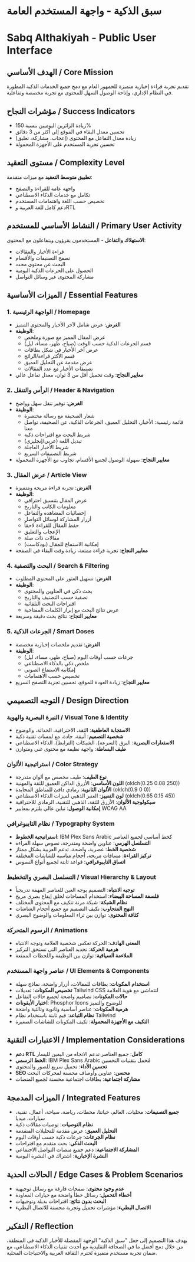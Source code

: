 # سبق الذكية - واجهة المستخدم العامة
# Sabq Althakiyah - Public User Interface

## الهدف الأساسي / Core Mission
تقديم تجربة قراءة إخبارية متميزة للجمهور العام مع دمج جميع الخدمات الذكية المطورة في النظام الإداري، وإتاحة الوصول السهل للمحتوى مع تجربة مخصصة وتفاعلية.

## مؤشرات النجاح / Success Indicators
- زيادة الزائرين اليوميين بنسبة 150%
- تحسين معدل البقاء في الموقع إلى أكثر من 3 دقائق
- زيادة معدل التفاعل مع المحتوى (إعجاب، مشاركة، تعليق)
- تحسين تجربة المستخدم على الأجهزة المحمولة

## مستوى التعقيد / Complexity Level
**تطبيق متوسط التعقيد** مع ميزات متقدمة:
- واجهة عامة للقراءة والتصفح
- تكامل مع خدمات الذكاء الاصطناعي
- تخصيص حسب اللغة واهتمامات المستخدم
- دعم كامل للغة العربية وRTL

## النشاط الأساسي للمستخدم / Primary User Activity
**الاستهلاك والتفاعل** - المستخدمون يقرؤون ويتفاعلون مع المحتوى:
- قراءة الأخبار والمقالات
- تصفح التصنيفات والأقسام
- البحث عن محتوى محدد
- الحصول على الجرعات الذكية اليومية
- مشاركة المحتوى عبر وسائل التواصل

## الميزات الأساسية / Essential Features

### 1. الواجهة الرئيسية / Homepage
- **الغرض**: عرض شامل لآخر الأخبار والمحتوى المميز
- **الوظيفة**: 
  - عرض المقال المميز مع صورة وملخص
  - قسم الجرعات الذكية حسب الوقت (صباح، ظهر، مساء، ليل)
  - عرض آخر الأخبار في شكل بطاقات
  - قسم الأكثر قراءة/الرائج
  - عرض مقدمة عن التحليل العميق
  - تصنيفات الأخبار مع عدد المقالات
- **معايير النجاح**: وقت تحميل أقل من 3 ثوان، معدل تفاعل عالي

### 2. الرأس والتنقل / Header & Navigation  
- **الغرض**: توفير تنقل سهل وواضح
- **الوظيفة**:
  - شعار الصحيفة مع رسالة مختصرة
  - قائمة رئيسية: الأخبار، التحليل العميق، الجرعات الذكية، عن الصحيفة، تواصل معنا
  - شريط البحث مع اقتراحات ذكية
  - تبديل اللغة (عربي/إنجليزي)
  - شريط الأخبار العاجلة
  - شريط التصنيفات السريع
- **معايير النجاح**: سهولة الوصول لجميع الأقسام، تجاوب مع الأجهزة المحمولة

### 3. عرض المقال / Article View
- **الغرض**: تجربة قراءة مريحة ومتميزة
- **الوظيفة**:
  - عرض المقال بتنسيق احترافي
  - معلومات الكاتب والتاريخ
  - إحصائيات المشاهدة والتفاعل
  - أزرار المشاركة لوسائل التواصل
  - حفظ المقال للقراءة لاحقاً
  - الإعجاب والتعليق
  - مقالات ذات صلة
  - إمكانية الاستماع للمقال (بودكاست)
- **معايير النجاح**: تجربة قراءة ممتعة، زيادة وقت البقاء في الصفحة

### 4. البحث والتصفية / Search & Filtering
- **الغرض**: تسهيل العثور على المحتوى المطلوب
- **الوظيفة**:
  - بحث ذكي في العناوين والمحتوى
  - تصفية حسب التصنيف والتاريخ
  - اقتراحات البحث التلقائية
  - عرض نتائج البحث مع إبراز الكلمات المفتاحية
- **معايير النجاح**: نتائج بحث دقيقة وسريعة

### 5. الجرعات الذكية / Smart Doses
- **الغرض**: تقديم ملخصات إخبارية مخصصة
- **الوظيفة**:
  - جرعات حسب أوقات اليوم (صباح، ظهر، مساء، ليل)
  - ملخص ذكي بالذكاء الاصطناعي
  - إمكانية الاستماع الصوتي
  - تخصيص حسب الاهتمامات
- **معايير النجاح**: زيادة العودة للموقع، تحسين تجربة التصفح السريع

## التوجه التصميمي / Design Direction

### النبرة البصرية والهوية / Visual Tone & Identity
- **الاستجابة العاطفية**: الثقة، الاحترافية، الحداثة، والوضوح
- **شخصية التصميم**: أنيقة، جادة، مع لمسات تقنية ذكية
- **الاستعارات البصرية**: البرق (السرعة)، الشبكات (الترابط)، الذكاء الاصطناعي
- **طيف البساطة**: واجهة نظيفة مع محتوى غني ومتوازن

### استراتيجية الألوان / Color Strategy
- **نوع الطيف**: طيف مخصص مع ألوان متدرجة
- **اللون الأساسي**: الأزرق الداكن العميق للثقة والمهنية (oklch(0.25 0.08 250))
- **الألوان الثانوية**: رمادي دافئ للمناطق المحايدة (oklch(0.9 0 0))
- **لون التمييز**: العنبر الذهبي لميزات الذكاء الاصطناعي (oklch(0.65 0.15 45))
- **سيكولوجية الألوان**: الأزرق للثقة، الذهبي للتقنية، الرمادي للاحترافية
- **إمكانية الوصول**: تباين عالي يلتزم بمعايير WCAG AA

### نظام التايبوغرافي / Typography System
- **استراتيجية الخطوط**: IBM Plex Sans Arabic كخط أساسي لجميع العناصر
- **التسلسل الهرمي**: عناوين واضحة ومتدرجة، نصوص سهلة القراءة
- **شخصية الخط**: عصرية، واضحة، تدعم العربية بشكل ممتاز
- **تركيز القراءة**: مسافات مريحة، أحجام مناسبة للشاشات المختلفة
- **اتساق التايبوغرافي**: قواعد ثابتة لجميع أنواع النصوص

### التسلسل البصري والتخطيط / Visual Hierarchy & Layout  
- **توجيه الانتباه**: التصميم يوجه العين للعناصر المهمة تدريجياً
- **فلسفة المساحة البيضاء**: استخدام المساحات لخلق إيقاع بصري مريح
- **نظام الشبكة**: شبكة مرنة تتكيف مع المحتوى المختلف
- **النهج المتجاوب**: تكيف التصميم مع جميع أحجام الشاشات
- **كثافة المحتوى**: توازن بين ثراء المعلومات والوضوح البصري

### الرسوم المتحركة / Animations
- **المعنى الهادف**: الحركة تعكس شخصية العلامة وتوجه الانتباه
- **هرمية الحركة**: تحديد العناصر التي تستحق التركيز
- **الملاءمة السياقية**: توازن بين الوظيفة واللحظات الممتعة

### عناصر واجهة المستخدم / UI Elements & Components
- **استخدام المكونات**: بطاقات للمقالات، أزرار واضحة، نماذج سهلة
- **تخصيص المكونات**: تعديلات Tailwind CSS لتتماشى مع هوية العلامة
- **حالات المكونات**: تصاميم واضحة لجميع حالات التفاعل
- **اختيار الأيقونات**: Phosphor Icons للوضوح والتميز
- **هرمية المكونات**: عناصر أساسية وثانوية وثالثية واضحة
- **نظام التباعد**: قيم ثابتة باستخدام نظام Tailwind
- **التكيف مع الأجهزة المحمولة**: تكيف المكونات للشاشات الصغيرة

## الاعتبارات التقنية / Implementation Considerations
- **دعم RTL كامل**: جميع العناصر تدعم الاتجاه من اليمين لليسار
- **الخط الرسمي**: IBM Plex Sans Arabic مُحمل بتقنيات التحسين
- **تحسين الأداء**: تحميل سريع للصور والمحتوى
- **SEO محسن**: عناوين وأوصاف محسنة لمحركات البحث
- **مشاركة اجتماعية**: بطاقات اجتماعية محسنة لجميع المنصات

## الميزات المدمجة / Integrated Features
- **جميع التصنيفات**: محليات، العالم، حياتنا، محطات، رياضة، سياحة، أعمال، تقنية، سيارات، ميديا
- **نظام التوصيات**: توصيات مقالات ذكية
- **التحليل العميق**: عرض مقدمة للتحليلات المتقدمة
- **نظام الجرعات**: جرعات ذكية حسب أوقات اليوم
- **البحث الذكي**: بحث متقدم مع اقتراحات
- **المشاركة الاجتماعية**: دعم جميع منصات التواصل الاجتماعي
- **النشرة الإخبارية**: اشتراك في النشرة اليومية

## الحالات الحدية / Edge Cases & Problem Scenarios
- **عدم وجود محتوى**: صفحات فارغة مع رسائل توجيهية
- **أخطاء التحميل**: رسائل خطأ واضحة مع خيارات المعاودة
- **البحث بدون نتائج**: اقتراحات بديلة وتوجيهات
- **الاتصال البطيء**: مؤشرات تحميل وتجربة محسنة للاتصال البطيء

## التفكير / Reflection
يهدف هذا التصميم إلى جعل "سبق الذكية" الوجهة المفضلة للأخبار الذكية في المنطقة، من خلال دمج أفضل ما في الصحافة التقليدية مع أحدث تقنيات الذكاء الاصطناعي، مع ضمان تجربة مستخدم متميزة تُحترم الثقافة العربية والاحتياجات المحلية.